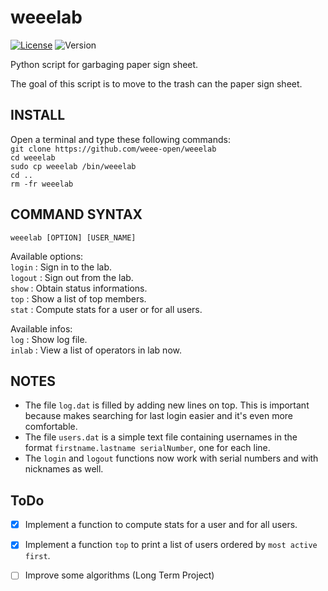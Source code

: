 # weeelab
[![License](http://img.shields.io/:license-GPL3.0-blue.svg)](http://www.gnu.org/licenses/gpl-3.0.html)
![Version](https://img.shields.io/badge/version-1.4-yellow.svg)

Python script for garbaging paper sign sheet.

The goal of this script is to move to the trash can the paper sign sheet.

## INSTALL
Open a terminal and type these following commands:  
`git clone https://github.com/weee-open/weeelab`  
`cd weeelab`  
`sudo cp weeelab /bin/weeelab`  
`cd ..`  
`rm -fr weeelab`  

## COMMAND SYNTAX
`weeelab [OPTION] [USER_NAME]`

Available options:  
  `login`  : Sign in to the lab.  
  `logout` : Sign out from the lab.  
  `show`   : Obtain status informations.  
  `top`    : Show a list of top members.  
  `stat`   : Compute stats for a user or for all users.  
  
  Available infos:  
      `log` : Show log file.  
    `inlab` : View a list of operators in lab now.  

## NOTES
- The file `log.dat` is filled by adding new lines on top.
This is important because makes searching for last login easier and it's even more comfortable.
- The file `users.dat` is a simple text file containing usernames in the format
`firstname.lastname serialNumber`, one for each line.
- The `login` and `logout` functions now work with serial numbers and
with nicknames as well.

## ToDo
- [x] Implement a function to compute stats for a user and for all users.
- [x] Implement a function `top` to print a list of users ordered by `most active first`.
- [ ] Improve some algorithms (Long Term Project)

